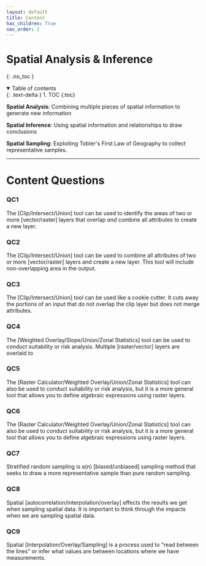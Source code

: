 ```yaml
---
layout: default
title: Content
has_children: True
nav_order: 2
---
```


# Spatial Analysis & Inference
{: .no_toc }

<details open markdown="block">
  <summary>
    Table of contents
  </summary>
  {: .text-delta }
1. TOC
{:toc}
</details>

**Spatial Analysis**: Combining multiple pieces of spatial information to generate new information

**Spatial Inference**: Using spatial information and relationships to draw conclusions

**Spatial Sampling**: Exploiting Tobler's First Law of Geography to collect representative samples.

---

# Content Questions

### QC1

The [Clip/Intersect/Union] tool can be used to identify the areas of two or more [vector/raster] layers that overlap *and* combine all attributes to create a new layer.

### QC2

The [Clip/Intersect/Union] tool can be used to combine all attributes of two or more [vector/raster] layers and create a new layer.  This tool will include non-overlapping area in the output.


### QC3

The [Clip/Intersect/Union] tool can be used like a cookie cutter.  It cuts away the portions of an input that do not overlap the clip layer but does not merge attributes.

### QC4

The [Weighted Overlay/Slope/Union/Zonal Statistics] tool can be used to conduct suitability or risk analysis.  Multiple [raster/vector] layers are overlaid to 

### QC5

The [Raster Calculator/Weighted Overlay/Union/Zonal Statistics] tool can also be used to conduct suitability or risk analysis, but it is a more general tool that allows you to define algebraic expressions using raster layers.

### QC6

The [Raster Calculator/Weighted Overlay/Union/Zonal Statistics] tool can also be used to conduct suitability or risk analysis, but it is a more general tool that allows you to define algebraic expressions using raster layers.

### QC7

Stratified random sampling is a(n) [biased/unbiased] sampling method that seeks to draw a more representative sample than pure random sampling.

### QC8

Spatial [autocorrelation/interpolation/overlay] effects the results we get when sampling spatial data. It is important to think through the impacts when we are sampling spatial data.

### QC9

Spatial [Interpolation/Overlay/Sampling] is a process used to "read between the lines" or infer what values are between locations where we have measurements.
